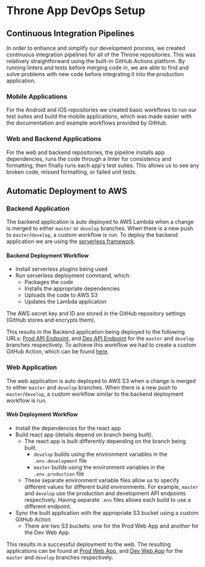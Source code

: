 # Throne App DevOps Setup

## Continuous Integration Pipelines

In order to enhance and simplify our development process, we created continuous integration pipelines for all of the Throne repositories. This was relatively straightforward using the built-in GitHub Actions platform. By running linters and tests before merging code in, we are able to find and solve problems with new code before integrating it into the production application.

### Mobile Applications

For the Android and iOS repositories we created basic workflows to run our test suites and build the mobile applications, which was made easier with the documentation and example workflows provided by GitHub.

### Web and Backend Applications

For the web and backend repositories, the pipeline installs app dependencies, runs the code through a linter for consistency and formatting, then finally runs each app's test suites. This allows us to see any broken code, missed formatting, or failed unit tests.

## Automatic Deployment to AWS

### Backend Application

The backend application is auto deployed to AWS Lambda when a change is merged to either `master` or `develop` branches. When there is a new push to `master`/`develop`, a custom workflow is run. To deploy the backend application we are using the [serverless framework](https://github.com/serverless/serverless).

#### Backend Deployment Workflow

- Install serverless plugins being used
- Run serverless deployment command, which:
  - Packages the code
  - Installs the appropriate dependencies
  - Uploads the code to AWS S3
  - Updates the Lambda application

The AWS secret key and ID are stored in the GitHub repository settings (GitHub stores and encrypts them).

This results in the Backend application being deployed to the following URLs: [Prod API Endpoint](https://api-prod.findmythrone.com/), and [Dev API Endpoint](https://api-dev.findmythrone.com/) for the `master` and `develop` branches respectively. To achieve this workflow we had to create a custom GitHub Action, which can be found [here](https://github.com/DiljotSG/serverless-github-action-python).

### Web Application

The web application is auto deployed to AWS S3 when a change is merged to either `master` and `develop` branches. When there is a new push to `master`/`develop`, a custom workflow similar to the backend deployment workflow is run.

#### Web Deployment Workflow

- Install the dependencies for the react app
- Build react app (details depend on branch being built).
  - The react app is built differently depending on the branch being built.
    - `develop`  builds using the environment variables in the `.env.development` file
    - `master`  builds using the environment variables in the `.env.production` file
  - These separate environment variable files allow us to specify different values for different build environments. For example, `master` and `develop` use the production and development API endpoints respectively. Having separate `.env` files allows each build to use a different endpoint.
- Sync the built application with the appropriate S3 bucket using a custom GitHub Action
  - There are two S3 buckets: one for the Prod Web App and another for the Dev Web App.

This results in a successful deployment to the web. The resulting applications can be found at  [Prod Web App](https://app.findmythrone.com/), and [Dev Web App](https://dev.findmythrone.com/) for the `master` and `develop` branches respectively.
